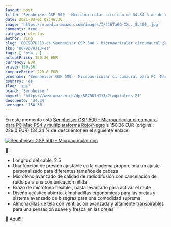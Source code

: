 ```yaml
---
layout: post
title: 'Sennheiser GSP 500 - Microauricular circ con un 34.34 % de descuento'
date: 2021-03-01 08:46:36
image: 'https://m.media-amazon.com/images/I/416TaGG-XXL._SL400_.jpg'
comments: true
category: ofertas
author: ring
slug: 'B079D7HJ13-es Sennheiser GSP 500 - Microauricular circumaural para PC...'
sku: 'B079D7HJ13-es'
tags: [ 'ps4', ]
actualPrice: 150.36 EUR
currency: EUR
price: 150.36
comparePrice: 229.0 EUR
prodname: 'Sennheiser GSP 500 - Microauricular circumaural para PC  Mac  PS4 y multiplataforma  Rojo/Negro'
country: 'es'
flag: '🇪🇸'
brand: 'Sennheiser'
buyurl: 'https://www.amazon.es/dp/B079D7HJ13/?tag=tolees-21'
descuento: '34.34'
average: '150.36'
---
```


En este momento está [Sennheiser GSP 500 - Microauricular circumaural para PC  Mac  PS4 y multiplataforma  Rojo/Negro](https://www.amazon.es/dp/B079D7HJ13/?tag=tolees-21) a 150.36 EUR (original: 229.0 EUR) (34.34 %  de descuento) en el siguiente enlace!

[![Sennheiser GSP 500 - Microauricular circ](https://m.media-amazon.com/images/I/416TaGG-XXL._SL400_.jpg)](https://www.amazon.es/dp/B079D7HJ13/?tag=tolees-21)

🔎:

- Longitud del cable: 2.5
- Una función de presión ajustable en la diadema proporciona un ajuste personalizado para diferentes tamaños de cabeza
- Micrófono avanzado de calidad de radiodifusión con cancelación de ruido para una comunicación nítida
- Brazo de micrófono flexible , basta levantarlo para activar el mute
- Diseño acústico abierto, almohadillas ergonómicas para las orejas y sistema avanzado de bisagras para una comodidad suprema
- Almohadillas de tela con ventilación avanzada y altamente transpirables para una sensación suave y fresca en las orejas

[🛒 Aquí!!!](https://www.amazon.es/dp/B079D7HJ13/?tag=tolees-21)
